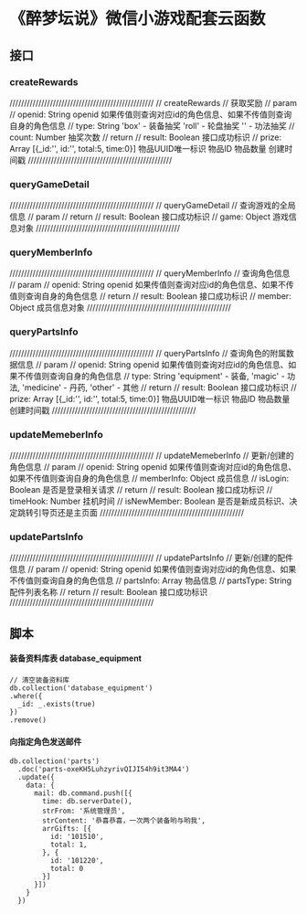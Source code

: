# 《醉梦坛说》微信小游戏配套云函数

## 接口

### createRewards
//////////////////////////////////////////////////
// createRewards
// 获取奖励
// param 
// openid: String       openid 如果传值则查询对应id的角色信息、如果不传值则查询自身的角色信息
// type: String         'box' - 装备抽奖  'roll' - 轮盘抽奖 '' - 功法抽奖
// count: Number        抽奖次数
// return
// result: Boolean      接口成功标识
// prize: Array         [{_id:'', id:'', total:5, time:0}] 物品UUID唯一标识 物品ID 物品数量 创建时间戳
//////////////////////////////////////////////////

### queryGameDetail
//////////////////////////////////////////////////
// queryGameDetail
// 查询游戏的全局信息
// param 
// return
// result: Boolean      接口成功标识
// game: Object         游戏信息对象
//////////////////////////////////////////////////

### queryMemberInfo
//////////////////////////////////////////////////
// queryMemberInfo
// 查询角色信息
// param 
// openid: String       openid 如果传值则查询对应id的角色信息、如果不传值则查询自身的角色信息
// return
// result: Boolean      接口成功标识
// member: Object       成员信息对象
//////////////////////////////////////////////////

### queryPartsInfo
//////////////////////////////////////////////////
// queryPartsInfo
// 查询角色的附属数据信息
// param 
// openid: String       openid 如果传值则查询对应id的角色信息、如果不传值则查询自身的角色信息
// type: String         'equipment' - 装备, 'magic' - 功法, 'medicine' - 丹药, 'other' - 其他
// return
// result: Boolean      接口成功标识
// prize: Array         [{_id:'', id:'', total:5, time:0}] 物品UUID唯一标识 物品ID 物品数量 创建时间戳
//////////////////////////////////////////////////

### updateMemeberInfo
//////////////////////////////////////////////////
// updateMemeberInfo
// 更新/创建的角色信息
// param 
// openid: String       openid 如果传值则查询对应id的角色信息、如果不传值则查询自身的角色信息
// memberInfo: Object   成员信息
// isLogin: Boolean     是否是登录相关请求
// return
// result: Boolean      接口成功标识
// timeHook: Number     挂机时间
// isNewMember: Boolean 是否是新成员标识、决定跳转引导页还是主页面
//////////////////////////////////////////////////

### updatePartsInfo
//////////////////////////////////////////////////
// updatePartsInfo
// 更新/创建的配件信息
// param 
// openid: String       openid 如果传值则查询对应id的角色信息、如果不传值则查询自身的角色信息
// partsInfo: Array     物品信息
// partsType: String    配件列表名称
// return
// result: Boolean      接口成功标识
//////////////////////////////////////////////////

## 脚本
#### 装备资料库表 database_equipment

``` MongoDB
// 清空装备资料库
db.collection('database_equipment')
.where({
  _id: _.exists(true)
})
.remove()
```

#### 向指定角色发送邮件
``` MongoDB
db.collection('parts')
  .doc('parts-oxeKH5LuhzyrivQIJI54h9it3MA4')
  .update({
    data: {
      mail: db.command.push([{
        time: db.serverDate(),
        strFrom: '系统管理员',
        strContent: '恭喜恭喜，一次两个装备哟与哟我',
        arrGifts: [{
          id: '101510',
          total: 1,
        }, {
          id: '101220',
          total: 0
        }]
      }])
    }
  })
```